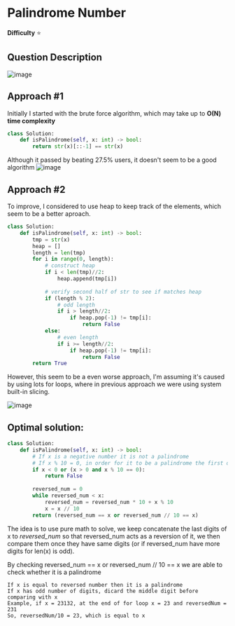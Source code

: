 # Palindrome Number

**Difficulty** :star:

## Question Description

![image](https://user-images.githubusercontent.com/53313027/167973518-d5acb59f-e0ef-4025-92b9-4d7d55a9881b.png)

## Approach #1

Initially I started with the brute force algorithm, which may take up to **O(N) time complexity**
```python
class Solution:
    def isPalindrome(self, x: int) -> bool:
        return str(x)[::-1] == str(x)
```

Although it passed by beating 27.5% users, it doesn't seem to be a good algorithm
![image](https://user-images.githubusercontent.com/53313027/167973738-03b78bee-c943-4733-908d-9647ef910a0b.png)

## Approach #2

To improve, I considered to use heap to keep track of the elements, which seem to be a better aproach.

``` python
class Solution:
    def isPalindrome(self, x: int) -> bool:
        tmp = str(x)
        heap = []
        length = len(tmp)
        for i in range(0, length):
            # construct heap
            if i < len(tmp)//2:            
                heap.append(tmp[i])
            
            # verify second half of str to see if matches heap
            if (length % 2):
                # odd length
                if i > length//2:
                    if heap.pop(-1) != tmp[i]:
                        return False
            else:
                # even length
                if i >= length//2:
                    if heap.pop(-1) != tmp[i]:
                        return False
        return True
```

However, this seem to be a even worse approach, I'm assuming it's caused by using lots for loops, where in previous approach we were using system built-in slicing.

![image](https://user-images.githubusercontent.com/53313027/167974860-31558c0d-da59-4f5f-9e26-05ee23acab08.png)


## Optimal solution:

``` python
class Solution:
    def isPalindrome(self, x: int) -> bool:
        # If x is a negative number it is not a palindrome
        # If x % 10 = 0, in order for it to be a palindrome the first digit should also be 0
        if x < 0 or (x > 0 and x % 10 == 0):
            return False
                
        reversed_num = 0
        while reversed_num < x:
            reversed_num = reversed_num * 10 + x % 10
            x = x // 10
        return (reversed_num == x or reversed_num // 10 == x)
```

The idea is to use pure math to solve, we keep concatenate the last digits of x to *reversed_num* so that reversed_num acts as a reversion of it, we then compare them
once they have same digits (or if reversed_num have more digits for len(x) is odd).

By checking reversed_num == x or reversed_num // 10 == x we are able to check whether it is a palindrome
```
If x is equal to reversed number then it is a palindrome
If x has odd number of digits, dicard the middle digit before comparing with x
Example, if x = 23132, at the end of for loop x = 23 and reversedNum = 231
So, reversedNum/10 = 23, which is equal to x
```

